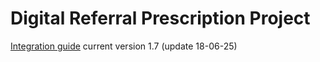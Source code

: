 # Digital Referral Prescription Project

[Integration guide](https://github.com/smals-belgium/shared-digital-referral-prescription/blob/master/UHMEP%20Integration%20guide-1.7.pdf) current version 1.7 (update 18-06-25)

